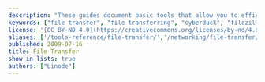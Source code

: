 ```yaml
---
description: "These guides document basic tools that allow you to efficiently and securely transfer files between your local system and your Linux Server."
keywords: ["file transfer", "file transferring", "cyberduck", "filezilla", "winscp"]
license: '[CC BY-ND 4.0](https://creativecommons.org/licenses/by-nd/4.0)'
aliases: ['/tools-reference/file-transfer/','/networking/file-transfer/']
published: 2009-07-16
title: File Transfer
show_in_lists: true
authors: ["Linode"]
---
```



